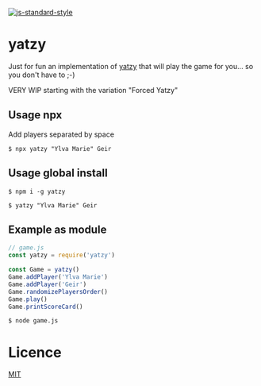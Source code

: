 [![js-standard-style](https://img.shields.io/badge/code%20style-standard-brightgreen.svg?style=flat)](https://github.com/feross/standard)

# yatzy

Just for fun an implementation of [yatzy](https://en.wikipedia.org/wiki/Yatzy) that will play the game for you... so you don't have to ;-)

VERY WIP starting with the variation "Forced Yatzy"

## Usage npx

Add players separated by space

```
$ npx yatzy "Ylva Marie" Geir
```

## Usage global install

```
$ npm i -g yatzy
```

```
$ yatzy "Ylva Marie" Geir
```

## Example as module

```JavaScript
// game.js
const yatzy = require('yatzy')

const Game = yatzy()
Game.addPlayer('Ylva Marie')
Game.addPlayer('Geir')
Game.randomizePlayersOrder()
Game.play()
Game.printScoreCard()
```

```
$ node game.js
```

# Licence

[MIT](LICENSE)